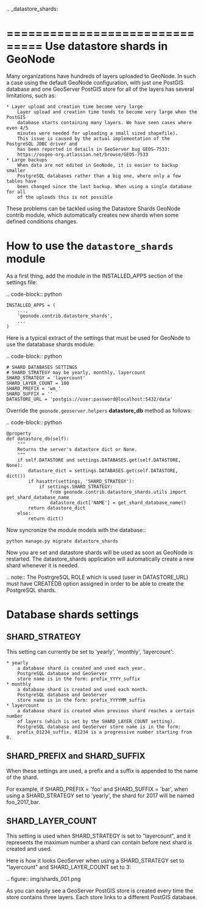 .. _datastore_shards:

===============================
Use datastore shards in GeoNode
===============================

Many organizations have hundreds of layers uploaded to GeoNode. In such a case
using the default GeoNode configuration, with just one PostGIS database and one
GeoServer PostGIS store for all of the layers has several limitations, such as:

    * Layer upload and creation time become very large
        Layer upload and creation time tends to become very large when the PostGIS
        database starts containing many layers. We have seen cases where even 4/5
        minutes were needed for uploading a small sized shapefile).
        This issue is caused by the actual implementation of the PostgreSQL JDBC driver and
        has been reported in details in GeoServer bug GEOS-7533:
        https://osgeo-org.atlassian.net/browse/GEOS-7533
    * Large backups
        When data are not edited in GeoNode, it is easier to backup smaller
        PostgreSQL databases rather than a big one, where only a few tables have
        been changed since the last backup. When using a single database for all
        of the uploads this is not possible

These problems can be tackled using the Datastore Shards GeoNode contrib module,
which automatically creates new shards when some defined conditions changes.

How to use the `datastore_shards` module
========================================

As a first thing, add the module in the INSTALLED_APPS section of the settings
file:

.. code-block:: python

    INSTALLED_APPS = (
        ...,
        'geonode.contrib.datastore_shards',
        ...
    )


Here is a typical extract of the settings that must be used for GeoNode to use
the datatabase shards module:

.. code-block:: python

    # SHARD DATABASES SETTINGS
    # SHARD_STRATEGY may be yearly, monthly, layercount
    SHARD_STRATEGY = 'layercount'
    SHARD_LAYER_COUNT = 100
    SHARD_PREFIX = 'wm_'
    SHARD_SUFFIX = ''
    DATASTORE_URL = 'postgis://user:password@localhost:5432/data'


Override the `geonode.geoserver.helpers` **datastore_db** method as follows:

.. code-block:: python

    @property
    def datastore_db(self):
        """
        Returns the server's datastore dict or None.
        """
        if self.DATASTORE and settings.DATABASES.get(self.DATASTORE, None):
            datastore_dict = settings.DATABASES.get(self.DATASTORE, dict())
            if hasattr(settings, 'SHARD_STRATEGY'):
                if settings.SHARD_STRATEGY:
                    from geonode.contrib.datastore_shards.utils import get_shard_database_name
                    datastore_dict['NAME'] = get_shard_database_name()
            return datastore_dict
        else:
            return dict()


Now syncronize the module models with the database::

    python manage.py migrate datastore_shards


Now you are set and datastore shards will be used as soon as GeoNode is restarted.
The datastore_shards application will automatically create a new shard whenever it
is needed.

.. note:: The PostrgreSQL ROLE which is used (user in DATASTORE_URL) must have CREATEDB option assigned in order to be able to create the PostgreSQL shards.

Database shards settings
========================

SHARD_STRATEGY
--------------

This setting can currently be set to 'yearly', 'monthly', 'layercount':

    * yearly
        a database shard is created and used each year.
        PostgreSQL database and GeoServer
        store name is in the form: prefix_YYYY_suffix
    * monthly
        a database shard is created and used each month.
        PostgreSQL database and GeoServer
        store name is in the form: prefix_YYYYMM_suffix
    * layercount
        a database shard is created when previous shard reaches a certain number
        of layers (which is set by the SHARD_LAYER_COUNT setting).
        PostgreSQL database and GeoServer store name is in the form:
        prefix_01234_suffix. 01234 is a progressive number starting from 0.

SHARD_PREFIX and SHARD_SUFFIX
-----------------------------

When these settings are used, a prefix and a suffix is appended to the name of the
shard.

For example, if SHARD_PREFIX = 'foo' and SHARD_SUFFIX = 'bar', when using
a SHARD_STRATEGY set to 'yearly', the shard for 2017 will be named
foo_2017_bar.

SHARD_LAYER_COUNT
-----------------

This setting is used when SHARD_STRATEGY is set to "layercount", and it represents
the maximum number a shard can contain before next shard is created and used.

Here is how it looks GeoServer when using a SHARD_STRATEGY set to "layercount"
and SHARD_LAYER_COUNT set to 3:

.. figure:: img/shards_001.png

As you can easily see a GeoServer PostGIS store is created every
time the store contains three layers. Each store links to a different PostGIS
database.
